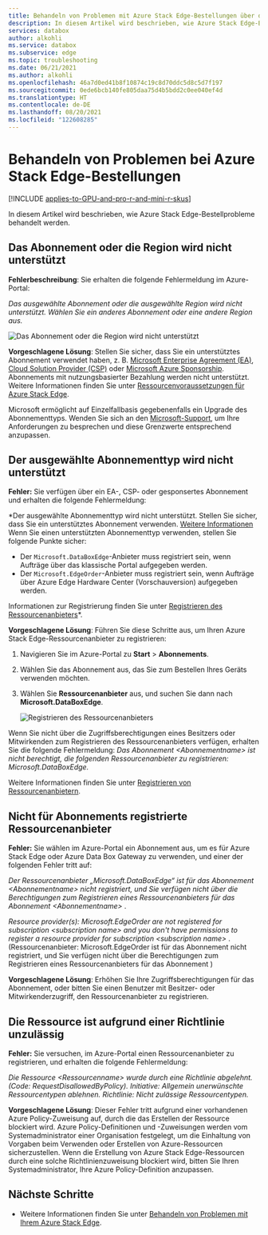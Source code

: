 ```yaml
---
title: Behandeln von Problemen mit Azure Stack Edge-Bestellungen über das Azure-Portal
description: In diesem Artikel wird beschrieben, wie Azure Stack Edge-Bestellprobleme behandelt werden.
services: databox
author: alkohli
ms.service: databox
ms.subservice: edge
ms.topic: troubleshooting
ms.date: 06/21/2021
ms.author: alkohli
ms.openlocfilehash: 46a7d0ed41b8f10874c19c8d70ddc5d8c5d7f197
ms.sourcegitcommit: 0ede6bcb140fe805daa75d4b5bdd2c0ee040ef4d
ms.translationtype: HT
ms.contentlocale: de-DE
ms.lasthandoff: 08/20/2021
ms.locfileid: "122608285"
---
```

# <a name="troubleshoot-your-azure-stack-edge-ordering-issues"></a>Behandeln von Problemen bei Azure Stack Edge-Bestellungen

[!INCLUDE [applies-to-GPU-and-pro-r-and-mini-r-skus](../../includes/azure-stack-edge-applies-to-gpu-pro-r-mini-r-sku.md)]

In diesem Artikel wird beschrieben, wie Azure Stack Edge-Bestellprobleme behandelt werden.

## <a name="unsupported-subscription-or-region"></a>Das Abonnement oder die Region wird nicht unterstützt

**Fehlerbeschreibung**: Sie erhalten die folgende Fehlermeldung im Azure-Portal:

*Das ausgewählte Abonnement oder die ausgewählte Region wird nicht unterstützt. Wählen Sie ein anderes Abonnement oder eine andere Region aus.*

![Das Abonnement oder die Region wird nicht unterstützt](media/azure-stack-edge-troubleshoot-ordering/azure-stack-edge-troubleshoot-ordering-01.png)

**Vorgeschlagene Lösung**:  Stellen Sie sicher, dass Sie ein unterstütztes Abonnement verwendet haben, z. B. [Microsoft Enterprise Agreement (EA)](https://azure.microsoft.com/overview/sales-number/), [Cloud Solution Provider (CSP)](/partner-center/azure-plan-lp) oder [Microsoft Azure Sponsorship](https://azure.microsoft.com/offers/ms-azr-0036p/). Abonnements mit nutzungsbasierter Bezahlung werden nicht unterstützt. Weitere Informationen finden Sie unter [Ressourcenvoraussetzungen für Azure Stack Edge](azure-stack-edge-deploy-prep.md#prerequisites).

Microsoft ermöglicht auf Einzelfallbasis gegebenenfalls ein Upgrade des Abonnementtyps. Wenden Sie sich an den [Microsoft-Support](https://azure.microsoft.com/support/options/), um Ihre Anforderungen zu besprechen und diese Grenzwerte entsprechend anzupassen.

## <a name="selected-subscription-type-not-supported"></a>Der ausgewählte Abonnementtyp wird nicht unterstützt

**Fehler:** Sie verfügen über ein EA-, CSP- oder gesponsertes Abonnement und erhalten die folgende Fehlermeldung:

*Der ausgewählte Abonnementtyp wird nicht unterstützt. Stellen Sie sicher, dass Sie ein unterstütztes Abonnement verwenden. [Weitere Informationen](azure-stack-edge-deploy-prep.md#prerequisites) Wenn Sie einen unterstützten Abonnementtyp verwenden, stellen Sie folgende Punkte sicher:
 
- Der `Microsoft.DataBoxEdge`-Anbieter muss registriert sein, wenn Aufträge über das klassische Portal aufgegeben werden.
- Der `Microsoft.EdgeOrder`-Anbieter muss registriert sein, wenn Aufträge über Azure Edge Hardware Center (Vorschauversion) aufgegeben werden.
 
Informationen zur Registrierung finden Sie unter [Registrieren des Ressourcenanbieters](azure-stack-edge-manage-access-power-connectivity-mode.md#register-resource-providers)*.

**Vorgeschlagene Lösung**: Führen Sie diese Schritte aus, um Ihren Azure Stack Edge-Ressourcenanbieter zu registrieren:

1. Navigieren Sie im Azure-Portal zu **Start** > **Abonnements**.

2. Wählen Sie das Abonnement aus, das Sie zum Bestellen Ihres Geräts verwenden möchten.

3. Wählen Sie **Ressourcenanbieter** aus, und suchen Sie dann nach **Microsoft.DataBoxEdge**.

    ![Registrieren des Ressourcenanbieters](media/azure-stack-edge-troubleshoot-ordering/azure-stack-edge-troubleshoot-ordering-02.png)

Wenn Sie nicht über die Zugriffsberechtigungen eines Besitzers oder Mitwirkenden zum Registrieren des Ressourcenanbieters verfügen, erhalten Sie die folgende Fehlermeldung: *Das Abonnement &lt;Abonnementname&gt; ist nicht berechtigt, die folgenden Ressourcenanbieter zu registrieren: Microsoft.DataBoxEdge.*

Weitere Informationen finden Sie unter [Registrieren von Ressourcenanbietern](azure-stack-edge-manage-access-power-connectivity-mode.md#register-resource-providers).

## <a name="resource-provider-not-registered-for-subscription"></a>Nicht für Abonnements registrierte Ressourcenanbieter

**Fehler:** Sie wählen im Azure-Portal ein Abonnement aus, um es für Azure Stack Edge oder Azure Data Box Gateway zu verwenden, und einer der folgenden Fehler tritt auf:

*Der Ressourcenanbieter „Microsoft.DataBoxEdge“ ist für das Abonnement &lt;Abonnementname&gt; nicht registriert, und Sie verfügen nicht über die Berechtigungen zum Registrieren eines Ressourcenanbieters für das Abonnement &lt;Abonnementname&gt;* .

*Resource provider(s): Microsoft.EdgeOrder are not registered for subscription &lt;subscription name&gt; and you don't have permissions to register a resource provider for subscription &lt;subscription name&gt;* . (Ressourcenanbieter: Microsoft.EdgeOrder ist für das Abonnement <Abonnementname> nicht registriert, und Sie verfügen nicht über die Berechtigungen zum Registrieren eines Ressourcenanbieters für das Abonnement <Abonnementname>)

**Vorgeschlagene Lösung**: Erhöhen Sie Ihre Zugriffsberechtigungen für das Abonnement, oder bitten Sie einen Benutzer mit Besitzer- oder Mitwirkenderzugriff, den Ressourcenanbieter zu registrieren.

## <a name="resource-disallowed-by-policy"></a>Die Ressource ist aufgrund einer Richtlinie unzulässig

**Fehler:** Sie versuchen, im Azure-Portal einen Ressourcenanbieter zu registrieren, und erhalten die folgende Fehlermeldung:

*Die Ressource &lt;Ressourcenname&gt; wurde durch eine Richtlinie abgelehnt. (Code: RequestDisallowedByPolicy). Initiative: Allgemein unerwünschte Ressourcentypen ablehnen. Richtlinie: Nicht zulässige Ressourcentypen.*

**Vorgeschlagene Lösung**: Dieser Fehler tritt aufgrund einer vorhandenen Azure Policy-Zuweisung auf, durch die das Erstellen der Ressource blockiert wird. Azure Policy-Definitionen und -Zuweisungen werden vom Systemadministrator einer Organisation festgelegt, um die Einhaltung von Vorgaben beim Verwenden oder Erstellen von Azure-Ressourcen sicherzustellen. Wenn die Erstellung von Azure Stack Edge-Ressourcen durch eine solche Richtlinienzuweisung blockiert wird, bitten Sie Ihren Systemadministrator, Ihre Azure Policy-Definition anzupassen.

## <a name="next-steps"></a>Nächste Schritte

* Weitere Informationen finden Sie unter [Behandeln von Problemen mit Ihrem Azure Stack Edge](azure-stack-edge-gpu-troubleshoot.md).
